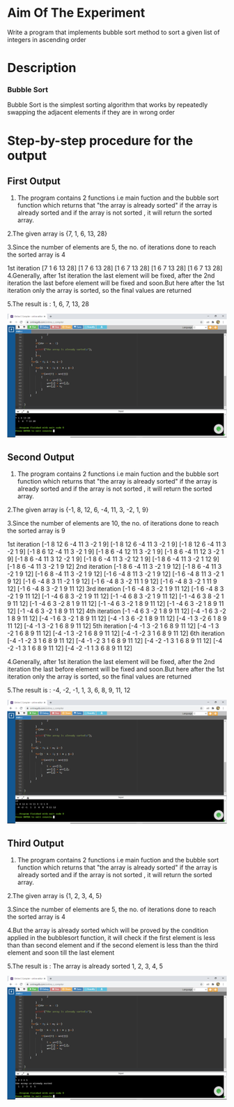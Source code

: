 # Aim Of The Experiment
Write a program that implements bubble sort method to sort a given list of integers in ascending order
# Description
### Bubble Sort
Bubble Sort is the simplest sorting algorithm that works by repeatedly swapping the adjacent elements if they are in wrong order
# Step-by-step procedure for the output
## First Output

1. The program contains 2 functions i.e main fuction and the bubble sort function which returns that "the array is already sorted" if the array is already sorted and if the array is not sorted , it will return the sorted array.

2.The given array is {7, 1, 6, 13, 28}

3.Since the number of elements are 5, the no. of iterations done to reach the sorted array is 4

1st iteration [7 1 6 13 28]
              [1 7 6 13 28]
              [1 6 7 13 28]
              [1 6 7 13 28]
              [1 6 7 13 28]
4.Generally, after 1st iteration the last element will be fixed, after the 2nd iteration the last before element will be fixed and soon.But here after the 1st iteration only the array is sorted, so the final values are returned

5.The result is : 1, 6, 7, 13, 28

![output](o5.png)
## Second Output

1. The program contains 2 functions i.e main fuction and the bubble sort function which returns that "the array is already sorted" if the array is already sorted and if the array is not sorted , it will return the sorted array.

2.The given array is {-1, 8, 12, 6, -4, 11, 3, -2, 1, 9}

3.Since the number of elements are 10, the no. of iterations done to reach the sorted array is 9

1st iteration [-1 8 12 6 -4 11 3 -2 1 9]
              [-1 8 12 6 -4 11 3 -2 1 9]
              [-1 8 12 6 -4 11 3 -2 1 9]
              [-1 8 6 12 -4 11 3 -2 1 9]
              [-1 8 6 -4 12 11 3 -2 1 9]
              [-1 8 6 -4 11 12 3 -2 1 9]
              [-1 8 6 -4 11 3 12 -2 1 9]
              [-1 8 6 -4 11 3 -2 12 1 9]
              [-1 8 6 -4 11 3 -2 1 12 9]
              [-1 8 6 -4 11 3 -2 1 9 12]
2nd iteration [-1 8 6 -4 11 3 -2 1 9 12]
              [-1 8 6 -4 11 3 -2 1 9 12]
              [-1 6 8 -4 11 3 -2 1 9 12]
              [-1 6 -4 8 11 3 -2 1 9 12]
              [-1 6 -4 8 11 3 -2 1 9 12]
              [-1 6 -4 8 3 11 -2 1 9 12]
              [-1 6 -4 8 3 -2 11 1 9 12]
              [-1 6 -4 8 3 -2 1 11 9 12]
              [-1 6 -4 8 3 -2 1 9 11 12]
3rd iteration [-1 6 -4 8 3 -2 1 9 11 12]
              [-1 6 -4 8 3 -2 1 9 11 12]
              [-1 -4 6 8 3 -2 1 9 11 12]
              [-1 -4 6 8 3 -2 1 9 11 12]
              [-1 -4 6 3 8 -2 1 9 11 12]
              [-1 -4 6 3 -2 8 1 9 11 12]
              [-1 -4 6 3 -2 1 8 9 11 12]
              [-1 -4 6 3 -2 1 8 9 11 12]
              [-1 -4 6 3 -2 1 8 9 11 12]
4th iteration [-1 -4 6 3 -2 1 8 9 11 12]
              [-4 -1 6 3 -2 1 8 9 11 12]
              [-4 -1 6 3 -2 1 8 9 11 12]
              [-4 -1 3 6 -2 1 8 9 11 12]
              [-4 -1 3 -2 6 1 8 9 11 12]
              [-4 -1 3 -2 1 6 8 9 11 12]
5th iteration [-4 -1 3 -2 1 6 8 9 11 12]
              [-4 -1 3 -2 1 6 8 9 11 12]
              [-4 -1 3 -2 1 6 8 9 11 12]
              [-4 -1 -2 3 1 6 8 9 11 12]
6th iteration [-4 -1 -2 3 1 6 8 9 11 12]
              [-4 -1 -2 3 1 6 8 9 11 12]
              [-4 -2 -1 3 1 6 8 9 11 12]
              [-4 -2 -1 3 1 6 8 9 11 12]
              [-4 -2 -1 1 3 6 8 9 11 12]
              
4.Generally, after 1st iteration the last element will be fixed, after the 2nd iteration the last before element will be fixed and soon.But here after the 1st iteration only the array is sorted, so the final values are returned

5.The result is : -4, -2, -1, 1, 3, 6, 8, 9, 11, 12

![output](o10.png)

## Third Output

1. The program contains 2 functions i.e main fuction and the bubble sort function which returns that "the array is already sorted" if the array is already sorted and if the array is not sorted , it will return the sorted array.

2.The given array is {1, 2, 3, 4, 5}

3.Since the number of elements are 5, the no. of iterations done to reach the sorted array is 4

4.But the array is already sorted which will be proved by the condition applied in the bubblesort function, it will check if the first element is less than than second element and if the second element is less than the third element and soon till the last element

5.The result is : The array is already sorted
                  1, 2, 3, 4, 5
                  
![output](oa5.png)

              



            

